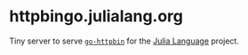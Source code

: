 # httpbingo.julialang.org

Tiny server to serve [`go-httpbin`](https://github.com/mccutchen/go-httpbin) for the [Julia Language](https://julialang.org) project.
